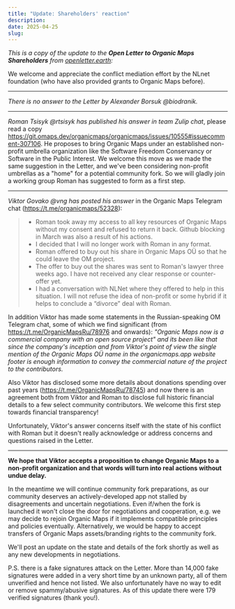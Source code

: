 ```yaml
---
title: "Update: Shareholders' reaction"
description: 
date: 2025-04-25
slug: 
---
```

*This is a copy of the update to the **Open Letter to Organic Maps Shareholders** from [openletter.earth](https://openletter.earth/open-letter-to-organic-maps-shareholders-a0bf770c):*

We welcome and appreciate the conflict mediation effort by the NLnet foundation (who have also provided grants to Organic Maps before).

---

*There is no answer to the Letter by Alexander Borsuk @biodranik.*

---

*Roman Tsisyk @rtsisyk has published his answer in team Zulip chat*, please read a copy https://git.omaps.dev/organicmaps/organicmaps/issues/10555#issuecomment-307106. He proposes to bring Organic Maps under an established non-profit umbrella organization like the Software Freedom Conservancy or Software in the Public Interest. We welcome this move as we made the same suggestion in the Letter, and we've been considering non-profit umbrellas as a "home" for a potential community fork. So we will gladly join a working group Roman has suggested to form as a first step.

---

*Viktor Govako @vng has posted his answer* in the Organic Maps Telegram chat (https://t.me/organicmaps/52328):


> - Roman took away my access to all key resources of Organic Maps without my consent and refused to return it back. Github blocking in March was also a result of his actions.
> - I decided that I will no longer work with Roman in any format.
> - Roman offered to buy out his share in Organic Maps OÜ so that he could leave the OM project.
> - The offer to buy out the shares was sent to Roman's lawyer three weeks ago. I have not received any clear response or counter-offer yet.
> - I had a conversation with NLNet where they offered to help in this situation. I will not refuse the idea of non-profit or some hybrid if it helps to conclude a “divorce” deal with Roman.

In addition Viktor has made some statements in the Russian-speaking OM Telegram chat, some of which we find significant (from https://t.me/OrganicMapsRu/78976 and onwards):
*"Organic Maps now is a commercial company with an open source project" and its been like that since the company's inception and from Viktor's point of view the single mention of the Organic Maps OÜ name in the organicmaps.app website footer is enough information to convey the commercial nature of the project to the contributors.*

Also Viktor has disclosed some more details about donations spending over past years (https://t.me/OrganicMapsRu/78745) and now there is an agreement both from Viktor and Roman to disclose full historic financial details to a few select community contributors. We welcome this first step towards financial transparency!

Unfortunately, Viktor's answer concerns itself with the state of his conflict with Roman but it doesn't really acknowledge or address concerns and questions raised in the Letter.

---

**We hope that Viktor accepts a proposition to change Organic Maps to a non-profit organization and that words will turn into real actions without undue delay.**

In the meantime we will continue community fork preparations, as our community deserves an actively-developed app not stalled by disagreements and uncertain negotiations. Even if/when the fork is launched it won't close the door for negotiations and cooperation, e.g. we may decide to rejoin Organic Maps if it implements compatible principles and policies eventually. Alternatively, we would be happy to accept transfers of Organic Maps assets/branding rights to the community fork.

We'll post an update on the state and details of the fork shortly as well as any new developments in negotiations.

P.S. there is a fake signatures attack on the Letter. More than 14,000 fake signatures were added in a very short time by an unknown party, all of them unverified and hence not listed. We also unfortunately have no way to edit or remove spammy/abusive signatures. As of this update there were 179 verified signatures (thank you!).